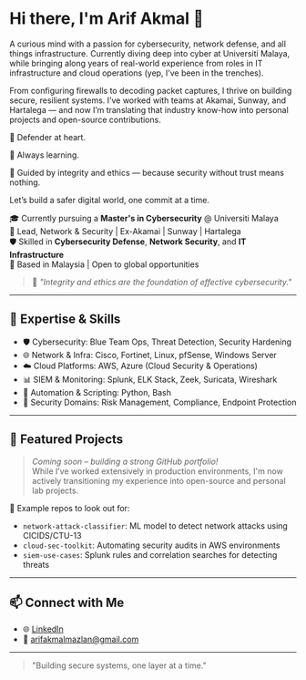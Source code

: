 # Hi there, I'm Arif Akmal 👋

A curious mind with a passion for cybersecurity, network defense, and all things infrastructure. Currently diving deep into cyber at Universiti Malaya, while bringing along years of real-world experience from roles in IT infrastructure and cloud operations (yep, I’ve been in the trenches).

From configuring firewalls to decoding packet captures, I thrive on building secure, resilient systems. 
I’ve worked with teams at Akamai, Sunway, and Hartalega — and now I’m translating that industry know-how into personal projects and open-source contributions.

🔐 Defender at heart.

🧠 Always learning.

🧭 Guided by integrity and ethics — because security without trust means nothing.

Let’s build a safer digital world, one commit at a time.


🎓 Currently pursuing a **Master's in Cybersecurity** @ Universiti Malaya  
💼 Lead, Network & Security | Ex-Akamai | Sunway | Hartalega  
🛡️ Skilled in **Cybersecurity Defense**, **Network Security**, and **IT Infrastructure**  
📍 Based in Malaysia | Open to global opportunities  

> 🧭 *"Integrity and ethics are the foundation of effective cybersecurity."*

---

## 🔧 Expertise & Skills

- 🛡️ Cybersecurity: Blue Team Ops, Threat Detection, Security Hardening  
- 🌐 Network & Infra: Cisco, Fortinet, Linux, pfSense, Windows Server  
- ☁️ Cloud Platforms: AWS, Azure (Cloud Security & Operations)  
- 📊 SIEM & Monitoring: Splunk, ELK Stack, Zeek, Suricata, Wireshark  
- 🧠 Automation & Scripting: Python, Bash  
- 🔐 Security Domains: Risk Management, Compliance, Endpoint Protection  

---

## 🚀 Featured Projects

> *Coming soon – building a strong GitHub portfolio!*  
While I’ve worked extensively in production environments, I'm now actively transitioning my experience into open-source and personal lab projects.

🔧 Example repos to look out for:
- `network-attack-classifier`: ML model to detect network attacks using CICIDS/CTU-13
- `cloud-sec-toolkit`: Automating security audits in AWS environments
- `siem-use-cases`: Splunk rules and correlation searches for detecting threats

---

## 📫 Connect with Me

- 🌐 [LinkedIn](https://www.linkedin.com/in/arif-akmal-mazlan-567599110/)  
- 📧 arifakmalmazlan@gmail.com

---

> "Building secure systems, one layer at a time."
